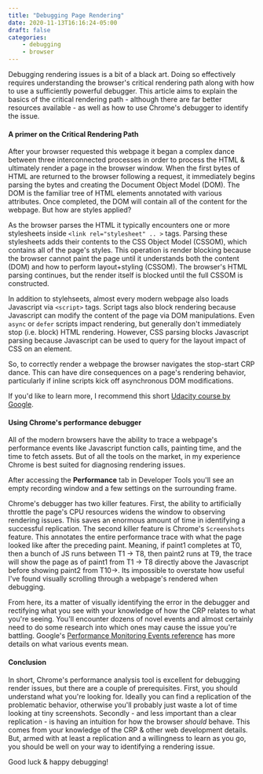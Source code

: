```yaml
---
title: "Debugging Page Rendering"
date: 2020-11-13T16:16:24-05:00
draft: false
categories:
    - debugging
    - browser
---
```


Debugging rendering issues is a bit of a black art.
Doing so effectively requires understanding the browser's critical rendering path along with how to use a sufficiently powerful debugger.
This article aims to explain the basics of the critical rendering path - although there are far better resources available - as well as how to use Chrome's debugger to identify the issue.

#### A primer on the Critical Rendering Path
After your browser requested this webpage it began a complex dance between three interconnected processes in order to process the HTML & ultimately render a page in the browser window.
When the first bytes of HTML are returned to the browser following a request, it immediately begins parsing the bytes and creating the Document Object Model (DOM).
The DOM is the familiar tree of HTML elements annotated with various attributes.
Once completed, the DOM will contain all of the content for the webpage.
But how are styles applied?

As the browser parses the HTML it typically encounters one or more stylesheets inside `<link rel="stylesheet" .. >` tags.
Parsing these stylesheets adds their contents to the CSS Object Model (CSSOM), which contains all of the page's styles.
This operation is render blocking because the browser cannot paint the page until it understands both the content (DOM) and how to perform layout+styling (CSSOM).
The browser's HTML parsing continues, but the render itself is blocked until the full CSSOM is constructed.

In addition to stylehseets, almost every modern webpage also loads Javascript via `<script>` tags.
Script tags also block rendering because Javascript can modify the content of the page via DOM manipulations.
Even `async` or `defer` scripts impact rendering, but generally don't immediately stop (i.e. block) HTML rendering.
However, CSS parsing blocks Javascript parsing because Javascript can be used to query for the layout impact of CSS on an element.

So, to correctly render a webpage the browser navigates the stop-start CRP dance.
This can have dire consequences on a page's rendering behavior, particularly if inline scripts kick off asynchronous DOM modifications.

If you'd like to learn more, I recommend this short [Udacity course by Google](https://www.udacity.com/course/website-performance-optimization--ud884).

#### Using Chrome's performance debugger
All of the modern browsers have the ability to trace a webpage's performance events like Javascript function calls, painting time, and the time to fetch assets.
But of all the tools on the market, in my experience Chrome is best suited for diagnosing rendering issues.

After accessing the **Performance** tab in Developer Tools you'll see an empty recording window and a few settings on the surrounding frame.

Chrome's debugger has two killer features.
First, the ability to artificially throttle the page's CPU resources widens the window to observing rendering issues.
This saves an enormous amount of time in identifying a successful replication.
The second killer feature is Chrome's `Screenshots` feature.
This annotates the entire performance trace with what the page looked like after the preceding paint.
Meaning, if paint1 completes at T0, then a bunch of JS runs between T1 -> T8, then paint2 runs at T9, the trace will show the page as of paint1 from T1 -> T8 directly above the Javascript before showing paint2 from T10->.
Its impossible to overstate how useful I've found visually scrolling through a webpage's rendered when debugging.

From here, its a matter of visually identifying the error in the debugger and rectifying what you see with your knowledge of how the CRP relates to what you're seeing.
You'll encounter dozens of novel events and almost certainly need to do some research into which ones may cause the issue you're battling.
Google's [Performance Monitoring Events reference](https://developers.google.com/web/tools/chrome-devtools/evaluate-performance/performance-reference) has more details on what various events mean.

#### Conclusion
In short, Chrome's performance analysis tool is excellent for debugging render issues, but there are a couple of prerequisites.
First, you should understand what you're looking for.
Ideally you can find a replication of the problematic behavior, otherwise you'll probably just waste a lot of time looking at tiny screenshots.
Secondly - and less important than a clear replication - is having an intuition for how the browser _should_ behave.
This comes from your knowledge of the CRP & other web development details.
But, armed with at least a replication and a willingness to learn as you go, you should be well on your way to identifying a rendering issue.

Good luck & happy debugging!
